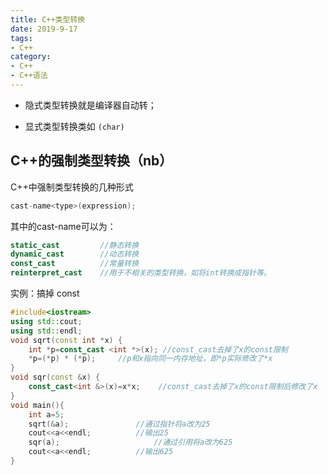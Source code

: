 ```yaml
---
title: C++类型转换
date: 2019-9-17
tags:
- C++
category:
- C++
- C++语法
---
```


* 隐式类型转换就是编译器自动转；

* 显式类型转换类如 `(char)`

## C++的强制类型转换（nb）

C++中强制类型转换的几种形式

```c++
cast-name<type>(expression);
```

其中的cast-name可以为：

```c++
static_cast			//静态转换
dynamic_cast		//动态转换
const_cast			//常量转换
reinterpret_cast	//用于不相关的类型转换，如将int转换成指针等。
```

实例：搞掉 const

```c++
#include<iostream>
using std::cout;
using std::endl;
void sqrt(const int *x) {
	int *p=const_cast <int *>(x); //const_cast去掉了x的const限制
	*p=(*p) * (*p);		//p和x指向同一内存地址，即*p实际修改了*x
}
void sqr(const &x) {
	const_cast<int &>(x)=x*x;    //const_cast去掉了x的const限制后修改了x
}
void main(){
	int a=5;
	sqrt(&a);         		//通过指针将a改为25
	cout<<a<<endl;   		//输出25
	sqr(a);           			//通过引用将a改为625
	cout<<a<<endl;    		//输出625
}
```
